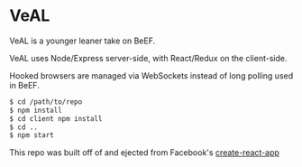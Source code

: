 # VeAL
VeAL is a younger leaner take on BeEF.

VeAL uses Node/Express server-side, with React/Redux on the client-side.

Hooked browsers are managed via WebSockets instead of long polling used in BeEF.

```sh
$ cd /path/to/repo
$ npm install
$ cd client npm install
$ cd ..
$ npm start
```

This repo was built off of and ejected from Facebook's [create-react-app](https://github.com/facebookincubator/create-react-app)